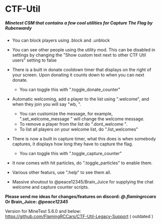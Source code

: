 # CTF-Util
##### _Minetest CSM that contains a few cool utilities for Capture The Flag by Rubenwardy_


 - You can block players using .block and .unblock

 - You can see other people using the utility mod. This can be disabled in settings by changing the "Show custom text next to other CTF Util users" setting to false

 - There is a built in donate cooldown timer that displays on the right of your screen. Upon donating it counts down to when you can next donate.
   - You can toggle this with ".toggle_donate_counter"

 - Automatic welcoming, add a player to the list using ".welcome", and when they join you will say "wb, <name>".
   - You can customize the message, for example, ".set_welcome_message <name> <message>" will change the welcome message.
   - To remove a player from the list do ".dont_welcome <name>".
   - To list all players on your welcome list, do ".list_welcomes"

 - There is now a built in capture timer, what this does is when somebody captures, it displays how long they have to capture the flag.
   - You can toggle this with ".toggle_capture_counter"

 - It now comes with hit particles, do ".toggle_particles" to enable them.

 - Various other featurs, use ".help" to see them all.

 - Massive shoutout to @peace12345/Brain_Juice for supplying the chat welcome and capture counter scripts. 

 **Please send me ideas for changes/features on discord: *@.flamingrccars***
 **Or Brain_Juice: *@peace12345***

Version for MineTest 5.6.0 and below: https://github.com/FlamingRCCars/CTF-Util-Legacy-Support ( outdated )
